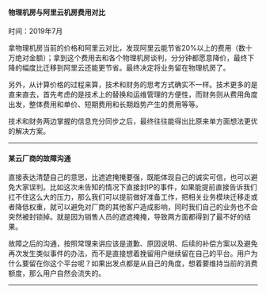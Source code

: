 #### 物理机房与阿里云机房费用对比

时间：2019年7月

拿物理机房当前的价格和阿里云对比，发现阿里云能节省20%以上的费用（数十万绝对金额）；拿到这个费用去和各个物理机房谈判，分分钟都愿意降价，最终下降的幅度比迁移到阿里云还能更节省。最终决定将业务留在物理机房了。

另外，从计算价格的过程来算，技术和财务的思考方式确实不一样。技术更多的是直来直去，首先考虑的是技术上的替换和运维管理的方便性，而财务则从费用角度出发，整体费用和单价、短期费用和长期趋势产生的费用等等。

技术和财务两边掌握的信息充分同步之后，最终往往能得出比原来单方面想法更优的解决方案。

---

#### 某云厂商的故障沟通

直接表达清楚自己的意思，比遮遮掩掩要强，既能体现自己的诚实可信，也可以避免大家误判。比如这次未告知的情况下直接封IP的事件，如果能提前直接告诉我们扛不住这么大的压力，那么我们可以提前做好准备工作，把相关业务模块迁移走或者降低权重，就可以避免对厂商的其他客户造成影响，同时我们自己的业务也不会突然被封锁掉。就是因为销售人员的遮遮掩掩，导致两方面都得到了最不好的结果。

故障之后的沟通，按照常理来讲应该是道歉、原因说明、后续的补偿方案以及避免再次发生类似事件的办法，而不是直接想着挽留用户继续留在自己的平台。用户为什么要留在你这个平台呢？如果出发点都是从自己的角度，想着要维持当前的消费额度，那么用户自然会流失的。

---



